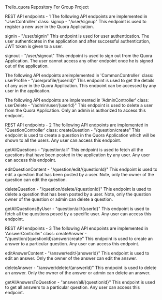 Trello_quora
Repository For Group Project

REST API endpoints - 1
The following API endpoints are implemented in 'UserController' class:
signup - "/user/signup"
This endpoint is used to register a new user in the Quora Application.

signin - "/user/signin"
This endpoint is used for user authentication. The user authenticates in the application and after successful authentication, JWT token is given to a user.

signout - "/user/signout"
This endpoint is used to sign out from the Quora Application. The user cannot access any other endpoint once he is signed out of the application.

The following API endpoints areimplemented in 'CommonController' class:
userProfile - "/userprofile/{userId}"
This endpoint is used to get the details of any user in the Quora Application. This endpoint can be accessed by any user in the application.

The following API endpoints are implemented in 'AdminController' class:
userDelete - "/admin/user/{userId}"
This endpoint is used to delete a user from the Quora Application. Only an admin is authorized to access this endpoint.

REST API endpoints - 2
The following API endpoints are implemented in 'QuestionController' class:
createQuestion - "/question/create"
This endpoint is used to create a question in the Quora Application which will be shown to all the users. Any user can access this endpoint.

getAllQuestions - "/question/all"
This endpoint is used to fetch all the questions that have been posted in the application by any user. Any user can access this endpoint.

editQuestionContent - "/question/edit/{questionId}"
This endpoint is used to edit a question that has been posted by a user. Note, only the owner of the question can edit the question.

deleteQuestion - "/question/delete/{questionId}"
This endpoint is used to delete a question that has been posted by a user. Note, only the question owner of the question or admin can delete a question.

getAllQuestionsByUser - "question/all/{userId}"
This endpoint is used to fetch all the questions posed by a specific user. Any user can access this endpoint.

REST API endpoints - 3
The following API endpoints are implemented in 'AnswerController' class:
createAnswer - "/question/{questionId}/answer/create"
This endpoint is used to create an answer to a particular question. Any user can access this endpoint.

editAnswerContent - "/answer/edit/{answerId}"
This endpoint is used to edit an answer. Only the owner of the answer can edit the answer.

deleteAnswer - "/answer/delete/{answerId}"
This endpoint is used to delete an answer. Only the owner of the answer or admin can delete an answer.

getAllAnswersToQuestion - "answer/all/{questionId}"
This endpoint is used to get all answers to a particular question. Any user can access this endpoint.
